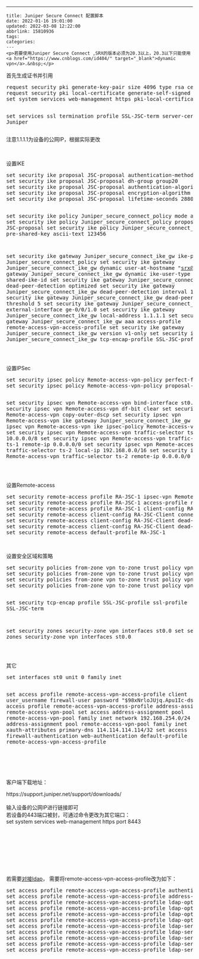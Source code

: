 ---
    title: Juniper Secure Connect 配置脚本
    date: 2022-01-16 19:01:00
    updated: 2022-03-08 12:22:00
    abbrlink: 15810936
    tags:
    categories:
    ---
    <p>若要使用Juniper Secure Connect ,SRX的版本必须为20.3以上，20.3以下只能使用<a href="https://www.cnblogs.com/id404/" target="_blank">dynamic vpn</a>.&nbsp;</p>
<p>首先生成证书并引用</p>
<div>
<div class="cnblogs_Highlighter">
<pre class="brush:csharp;gutter:true;">request security pki generate-key-pair size 4096 type rsa certificate-id Juniper
request security pki local-certificate generate-self-signed certificate-id Juniper subject "DC=Juniper,CN=edu" domain-name edu.juniper.net ip-address 1.1.1.1 
set system services web-management https pki-local-certificate Juniper

set services ssl termination profile SSL-JSC-term server-certificate Juniper
</pre>
</div>
<p>注意1.1.1.1为设备的公网IP，根据实际更改</p>
<p>&nbsp;</p>
<p>设置IKE</p>
<div class="cnblogs_Highlighter">
<pre class="brush:csharp;gutter:true;">set security ike proposal JSC-proposal authentication-method pre-shared-keys
set security ike proposal JSC-proposal dh-group group20
set security ike proposal JSC-proposal authentication-algorithm sha-256
set security ike proposal JSC-proposal encryption-algorithm aes-256-cbc
set security ike proposal JSC-proposal lifetime-seconds 28800

set security ike policy Juniper_secure_connect_policy mode aggressive
set security ike policy Juniper_secure_connect_policy proposals JSC-proposal
set security ike policy Juniper_secure_connect_policy pre-shared-key ascii-text 123456

set security ike gateway Juniper_secure_connect_ike_gw ike-policy Juniper_secure_connect_policy
set security ike gateway Juniper_secure_connect_ike_gw dynamic user-at-hostname "srx@juniper.com"
set security ike gateway Juniper_secure_connect_ike_gw dynamic ike-user-type shared-ike-id
set security ike gateway Juniper_secure_connect_ike_gw dead-peer-detection optimized
set security ike gateway Juniper_secure_connect_ike_gw dead-peer-detection interval 10
set security ike gateway Juniper_secure_connect_ike_gw dead-peer-detection threshold 5
set security ike gateway Juniper_secure_connect_ike_gw external-interface ge-0/0/1.0
set security ike gateway Juniper_secure_connect_ike_gw local-address 1.1.1.1
set security ike gateway Juniper_secure_connect_ike_gw aaa access-profile remote-access-vpn-access-profile
set security ike gateway Juniper_secure_connect_ike_gw version v1-only
set security ike gateway Juniper_secure_connect_ike_gw tcp-encap-profile SSL-JSC-profile
</pre>
</div>
<p>&nbsp;</p>
<p>设置IPSec</p>
<div class="cnblogs_Highlighter">
<pre class="brush:csharp;gutter:true;">set security ipsec policy Remote-access-vpn-policy perfect-forward-secrecy keys group19
set security ipsec policy Remote-access-vpn-policy proposal-set standard

set security ipsec vpn Remote-access-vpn bind-interface st0.0
set security ipsec vpn Remote-access-vpn df-bit clear
set security ipsec vpn Remote-access-vpn copy-outer-dscp
set security ipsec vpn Remote-access-vpn ike gateway Juniper_secure_connect_ike_gw
set security ipsec vpn Remote-access-vpn ike ipsec-policy Remote-access-vpn-policy
set security ipsec vpn Remote-access-vpn traffic-selector ts-1 local-ip 10.0.0.0/8
set security ipsec vpn Remote-access-vpn traffic-selector ts-1 remote-ip 0.0.0.0/0
set security ipsec vpn Remote-access-vpn traffic-selector ts-2 local-ip 192.168.0.0/16
set security ipsec vpn Remote-access-vpn traffic-selector ts-2 remote-ip 0.0.0.0/0
</pre>
</div>
<p>&nbsp;</p>
<p>设置Remote-access</p>
<div class="cnblogs_Highlighter">
<pre class="brush:csharp;gutter:true;">set security remote-access profile RA-JSC-1 ipsec-vpn Remote-access-vpn
set security remote-access profile RA-JSC-1 access-profile remote-access-vpn-access-profile
set security remote-access profile RA-JSC-1 client-config RA-JSC-Client
set security remote-access client-config RA-JSC-Client connection-mode manual
set security remote-access client-config RA-JSC-Client dead-peer-detection interval 60
set security remote-access client-config RA-JSC-Client dead-peer-detection threshold 5
set security remote-access default-profile RA-JSC-1
</pre>
</div>
<p>&nbsp;</p>
<p>设置安全区域和策略</p>
<div class="cnblogs_Highlighter">
<pre class="brush:csharp;gutter:true;">set security policies from-zone vpn to-zone trust policy vpn-to-trust match source-address any
set security policies from-zone vpn to-zone trust policy vpn-to-trust match destination-address any
set security policies from-zone vpn to-zone trust policy vpn-to-trust match application any
set security policies from-zone vpn to-zone trust policy vpn-to-trust then permit

set security tcp-encap profile SSL-JSC-profile ssl-profile SSL-JSC-term

set security zones security-zone vpn interfaces st0.0 
set security zones security-zone vpn interfaces st0.0 
</pre>
</div>
<p>&nbsp;</p>
</div>
<p>其它</p>
<div class="cnblogs_Highlighter">
<pre class="brush:csharp;gutter:true;">set interfaces st0 unit 0 family inet

set access profile remote-access-vpn-access-profile client user_username firewall-user password "$98xNrloJUjq.Apu1Ic-dsaZj"
set access profile remote-access-vpn-access-profile address-assignment pool remote-access-vpn-pool
set access address-assignment pool remote-access-vpn-pool family inet network 192.168.254.0/24
set access address-assignment pool remote-access-vpn-pool family inet xauth-attributes primary-dns 114.114.114.114/32
set access firewall-authentication web-authentication default-profile remote-access-vpn-access-profile
</pre>
</div>
<p>&nbsp;</p>
<p>&nbsp;</p>
<p>客户端下载地址：</p>
<div>https://support.juniper.net/support/downloads/</div>
<div>&nbsp;</div>
<div>输入设备的公网IP进行链接即可</div>
<div>若设备的443端口被封，可通过命令更改为其它端口：</div>
<div>set system services web-management https port 8443</div>
<div><img src="/images/blog/725676-20220116185840488-1711852338.png" alt="" />
<p><img src="/images/blog/725676-20220116185848956-1163792909.png" alt="" /></p>
<p><img src="/images/blog/725676-20220116185857941-141507157.png" alt="" /></p>
<p>&nbsp;</p>
<p>&nbsp;</p>
<p>&nbsp;</p>
<p>若需要<a href="https://www.cnblogs.com/id404/" target="_blank">对接ldap</a>， 需要将remote-access-vpn-access-profile改为如下：</p>
<div class="cnblogs_Highlighter">
<pre class="brush:bash;gutter:true;">set access profile remote-access-vpn-access-profile authentication-order ldap
set access profile remote-access-vpn-access-profile address-assignment pool remote-access-vpn-pool
set access profile remote-access-vpn-access-profile ldap-options base-distinguished-name CN=Users,DC=id404,DC=local
set access profile remote-access-vpn-access-profile ldap-options search search-filter sAMAccountName=
set access profile remote-access-vpn-access-profile ldap-options search admin-search distinguished-name CN=Administrator,CN=Users,DC=id404,DC=local
set access profile remote-access-vpn-access-profile ldap-options search admin-search password "$2$M8ZUiHmSylLx"
set access profile remote-access-vpn-access-profile ldap-server 10.12.130.6 tls-type start-tls
set access profile remote-access-vpn-access-profile ldap-server 10.12.130.6 tls-timeout 3
set access profile remote-access-vpn-access-profile ldap-server 10.12.130.6 tls-min-version v1.2
set access profile remote-access-vpn-access-profile ldap-server 10.12.130.6 no-tls-certificate-check
set access profile remote-access-vpn-access-profile ldap-server 10.12.130.6 tls-peer-name peername
</pre>
</div>
<p>&nbsp;</p>
<p>&nbsp;</p>
</div>
<p>&nbsp;</p>
    